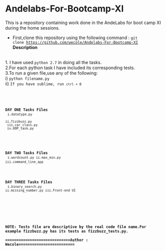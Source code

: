 # Andelabs-For-Bootcamp-XI
This is a repository containing work done in the AndeLabs for boot camp XI during the home sessions.
<br>
- First,clone this repository using the following command : <code>git clone https://github.com/wecole/Andelabs-For-Bootcamp-XI</code><br>
<b>Description</b>
<br>
1. I have used <code>python 2.7</code> in doing all the tasks.<br>
2.For each python task I have included its corresponding tests.<br>
3.To run a given file,use any of the following:<br>
    i) <code>python filename.py</code><br>
	ii) <code>If you have sublime, run <code>ctrl + B</code>
	<br><br>
	
<b>DAY ONE Tasks Files</b><br>
 <code>i.datatype.py<br>
 ii.fizzbuzz.py<br>
 iii.car_class.py <br>
 iv.OOP_task.py </code>
 <br><br>
 
 <b>DAY TWO Tasks Files</b><br>
  <code>i.wordcount.py
  ii.max_min.py
  iii.command_line_app </code>
 <br><br>
 
 <b>DAY THREE Tasks Files</b><br>
  <code>i.binary_search.py
  ii.missing_number.py
  iii.Front-end UI </code>
  
  <br><br>
  
  <b>NOTE: Tests file are descriptive by the real code file name.For example fizzbuzz.py has its tests as fizzbuzz_tests.py.
  <br>
  =============================Author : Wecole=========================
 